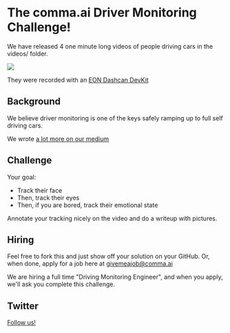 The comma.ai Driver Monitoring Challenge!
======

We have released 4 one minute long videos of people driving cars in the videos/ folder.

<img src="https://github.com/commaai/monitoring/blob/master/ss.png">

They were recorded with an <a href="https://shop.comma.ai/products/eon-dashcam-devkit">EON Dashcan DevKit</a>

Background
-----

We believe driver monitoring is one of the keys safely ramping up to full self driving cars.

We wrote <a href="https://medium.com/@comma_ai/safety-and-driver-attention-2a33d3d23109">a lot more on our medium</a>


Challenge
-----

Your goal:
- Track their face
- Then, track their eyes
- Then, if you are bored, track their emotional state

Annotate your tracking nicely on the video and do a writeup with pictures.

Hiring
-----

Feel free to fork this and just show off your solution on your GitHub. Or, when done, apply for a job here at givemeajob@comma.ai

We are hiring a full time "Driving Monitoring Engineer", and when you apply, we'll ask you complete this challenge.

Twitter
------

<a href="https://twitter.com/comma_ai">Follow us!</a>

